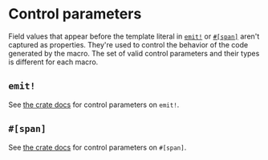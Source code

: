 # Control parameters

Field values that appear before the template literal in [`emit!`](https://docs.rs/emit/1.6.0/emit/macro.emit.html) or [`#[span]`](https://docs.rs/emit/1.6.0/emit/attr.span.html) aren't captured as properties. They're used to control the behavior of the code generated by the macro. The set of valid control parameters and their types is different for each macro.

## `emit!`

See [the crate docs](https://docs.rs/emit/1.6.0/emit/macro.emit.html#control-parameters) for control parameters on `emit!`.

## `#[span]`

See [the crate docs](https://docs.rs/emit/1.6.0/emit/attr.span.html#control-parameters) for control parameters on `#[span]`.
